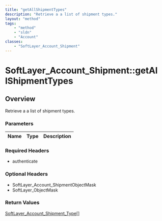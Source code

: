 ```yaml
---
title: "getAllShipmentTypes"
description: "Retrieve a a list of shipment types."
layout: "method"
tags:
    - "method"
    - "sldn"
    - "Account"
classes:
    - "SoftLayer_Account_Shipment"
---
```

# SoftLayer_Account_Shipment::getAllShipmentTypes
## Overview 
Retrieve a a list of shipment types.

### Parameters 
|Name | Type | Description |
| --- | --- | --- |


### Required Headers
* authenticate

### Optional Headers
* SoftLayer_Account_ShipmentObjectMask
* SoftLayer_ObjectMask

### Return Values
<a href='/reference/datatypes/SoftLayer_Account_Shipment_Type'>SoftLayer_Account_Shipment_Type[] </a>

